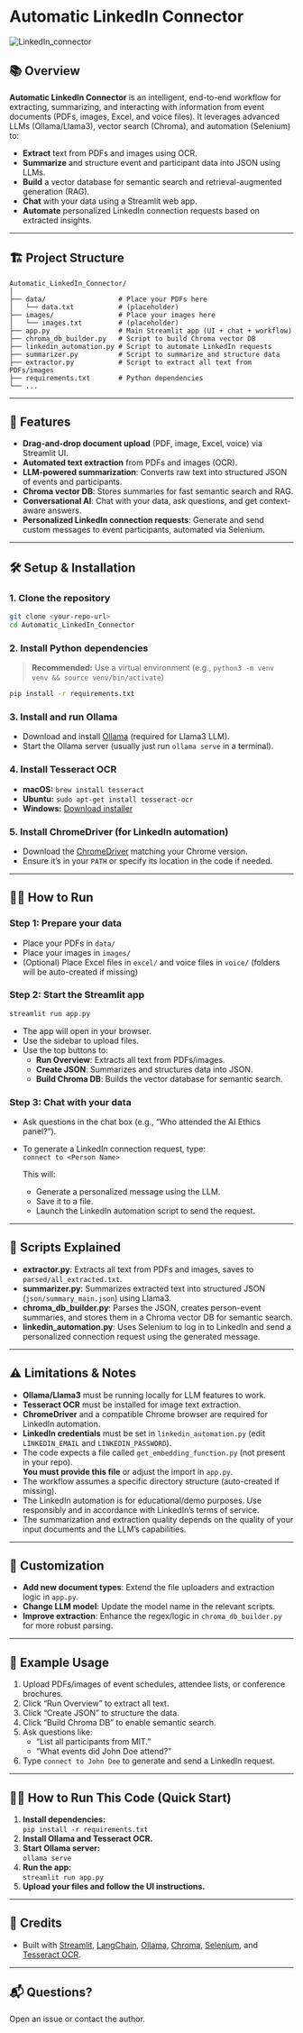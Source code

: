 # Automatic LinkedIn Connector

![LinkedIn_connector](https://github.com/user-attachments/assets/21cd14ce-674e-41aa-aef7-422e2e961a9e)

## 📚 Overview

**Automatic LinkedIn Connector** is an intelligent, end-to-end workflow for extracting, summarizing, and interacting with information from event documents (PDFs, images, Excel, and voice files). It leverages advanced LLMs (Ollama/Llama3), vector search (Chroma), and automation (Selenium) to:

- **Extract** text from PDFs and images using OCR.
- **Summarize** and structure event and participant data into JSON using LLMs.
- **Build** a vector database for semantic search and retrieval-augmented generation (RAG).
- **Chat** with your data using a Streamlit web app.
- **Automate** personalized LinkedIn connection requests based on extracted insights.

---


## 🏗️ Project Structure

```
Automatic_LinkedIn_Connector/
│
├── data/                  # Place your PDFs here
│   └── data.txt           # (placeholder)
├── images/                # Place your images here
│   └── images.txt         # (placeholder)
├── app.py                 # Main Streamlit app (UI + chat + workflow)
├── chroma_db_builder.py   # Script to build Chroma vector DB
├── linkedin_automation.py # Script to automate LinkedIn requests
├── summarizer.py          # Script to summarize and structure data
├── extractor.py           # Script to extract all text from PDFs/images
├── requirements.txt       # Python dependencies
└── ...
```

---

## 🚀 Features

- **Drag-and-drop document upload** (PDF, image, Excel, voice) via Streamlit UI.
- **Automated text extraction** from PDFs and images (OCR).
- **LLM-powered summarization**: Converts raw text into structured JSON of events and participants.
- **Chroma vector DB**: Stores summaries for fast semantic search and RAG.
- **Conversational AI**: Chat with your data, ask questions, and get context-aware answers.
- **Personalized LinkedIn connection requests**: Generate and send custom messages to event participants, automated via Selenium.

---

## 🛠️ Setup & Installation

### 1. **Clone the repository**

```bash
git clone <your-repo-url>
cd Automatic_LinkedIn_Connector
```

### 2. **Install Python dependencies**

> **Recommended:** Use a virtual environment (e.g., `python3 -m venv venv && source venv/bin/activate`)

```bash
pip install -r requirements.txt
```

### 3. **Install and run Ollama**

- Download and install [Ollama](https://ollama.com/) (required for Llama3 LLM).
- Start the Ollama server (usually just run `ollama serve` in a terminal).

### 4. **Install Tesseract OCR**

- **macOS:** `brew install tesseract`
- **Ubuntu:** `sudo apt-get install tesseract-ocr`
- **Windows:** [Download installer](https://github.com/tesseract-ocr/tesseract)

### 5. **Install ChromeDriver (for LinkedIn automation)**

- Download the [ChromeDriver](https://sites.google.com/chromium.org/driver/) matching your Chrome version.
- Ensure it’s in your `PATH` or specify its location in the code if needed.

---

## 🏃‍♂️ How to Run

### **Step 1: Prepare your data**

- Place your PDFs in `data/`
- Place your images in `images/`
- (Optional) Place Excel files in `excel/` and voice files in `voice/` (folders will be auto-created if missing)

### **Step 2: Start the Streamlit app**

```bash
streamlit run app.py
```

- The app will open in your browser.
- Use the sidebar to upload files.
- Use the top buttons to:
  - **Run Overview**: Extracts all text from PDFs/images.
  - **Create JSON**: Summarizes and structures data into JSON.
  - **Build Chroma DB**: Builds the vector database for semantic search.

### **Step 3: Chat with your data**

- Ask questions in the chat box (e.g., “Who attended the AI Ethics panel?”).
- To generate a LinkedIn connection request, type:  
  `connect to <Person Name>`

  This will:
  - Generate a personalized message using the LLM.
  - Save it to a file.
  - Launch the LinkedIn automation script to send the request.

---

## 🧩 Scripts Explained

- **extractor.py**: Extracts all text from PDFs and images, saves to `parsed/all_extracted.txt`.
- **summarizer.py**: Summarizes extracted text into structured JSON (`json/summary_main.json`) using Llama3.
- **chroma_db_builder.py**: Parses the JSON, creates person-event summaries, and stores them in a Chroma vector DB for semantic search.
- **linkedin_automation.py**: Uses Selenium to log in to LinkedIn and send a personalized connection request using the generated message.

---

## ⚠️ Limitations & Notes

- **Ollama/Llama3** must be running locally for LLM features to work.
- **Tesseract OCR** must be installed for image text extraction.
- **ChromeDriver** and a compatible Chrome browser are required for LinkedIn automation.
- **LinkedIn credentials** must be set in `linkedin_automation.py` (edit `LINKEDIN_EMAIL` and `LINKEDIN_PASSWORD`).
- The code expects a file called `get_embedding_function.py` (not present in your repo).  
  **You must provide this file** or adjust the import in `app.py`.
- The workflow assumes a specific directory structure (auto-created if missing).
- The LinkedIn automation is for educational/demo purposes. Use responsibly and in accordance with LinkedIn’s terms of service.
- The summarization and extraction quality depends on the quality of your input documents and the LLM’s capabilities.

---

## 📝 Customization

- **Add new document types**: Extend the file uploaders and extraction logic in `app.py`.
- **Change LLM model**: Update the model name in the relevant scripts.
- **Improve extraction**: Enhance the regex/logic in `chroma_db_builder.py` for more robust parsing.

---

## 🤖 Example Usage

1. Upload PDFs/images of event schedules, attendee lists, or conference brochures.
2. Click “Run Overview” to extract all text.
3. Click “Create JSON” to structure the data.
4. Click “Build Chroma DB” to enable semantic search.
5. Ask questions like:
   - “List all participants from MIT.”
   - “What events did John Doe attend?”
6. Type `connect to John Doe` to generate and send a LinkedIn request.

---

## 🧑‍💻 How to Run This Code (Quick Start)

1. **Install dependencies:**  
   `pip install -r requirements.txt`
2. **Install Ollama and Tesseract OCR.**
3. **Start Ollama server:**  
   `ollama serve`
4. **Run the app:**  
   `streamlit run app.py`
5. **Upload your files and follow the UI instructions.**

---

## 🙏 Credits

- Built with [Streamlit](https://streamlit.io/), [LangChain](https://python.langchain.com/), [Ollama](https://ollama.com/), [Chroma](https://www.trychroma.com/), [Selenium](https://www.selenium.dev/), and [Tesseract OCR](https://github.com/tesseract-ocr/tesseract).

---

## 📬 Questions?

Open an issue or contact the author. 
